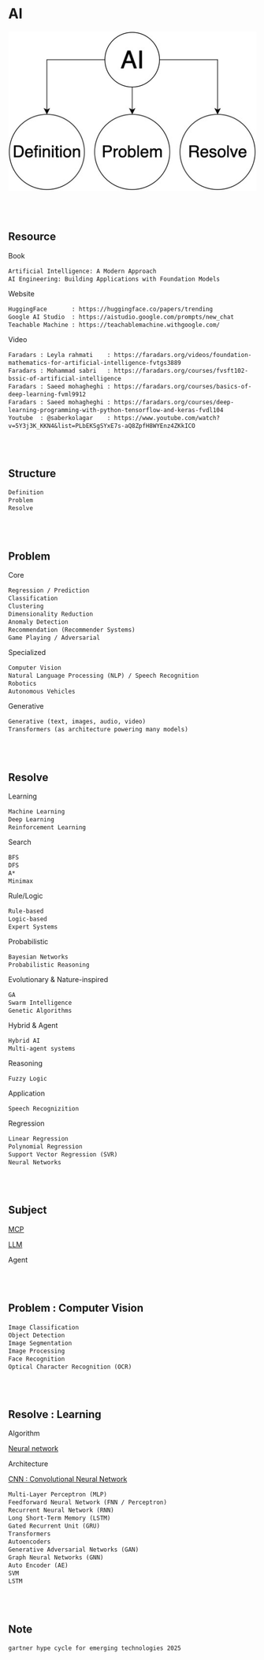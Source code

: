 <!--------------------------------------------------------------------------------- Description -->
# AI

![AI](https://github.com/kashanimorteza/ai_document/blob/main/file/pic/AI.jpg)

<!--------------------------------------------------------------------------------- Resource -->
<br><br>

## Resource  
<!-------------------------- Book -->
Book
```
Artificial Intelligence: A Modern Approach
AI Engineering: Building Applications with Foundation Models
```
<!-------------------------- Website -->
Website
```
HuggingFace       : https://huggingface.co/papers/trending
Google AI Studio  : https://aistudio.google.com/prompts/new_chat
Teachable Machine : https://teachablemachine.withgoogle.com/
```
<!-------------------------- Video -->
Video
```
Faradars : Leyla rahmati    : https://faradars.org/videos/foundation-mathematics-for-artificial-intelligence-fvtgs3889
Faradars : Mohammad sabri   : https://faradars.org/courses/fvsft102-bssic-of-artificial-intelligence
Faradars : Saeed mohagheghi : https://faradars.org/courses/basics-of-deep-learning-fvml9912
Faradars : Saeed mohagheghi : https://faradars.org/courses/deep-learning-programming-with-python-tensorflow-and-keras-fvdl104
Youtube  : @saberkolagar    : https://www.youtube.com/watch?v=5Y3j3K_KKN4&list=PLbEKSgSYxE7s-aQ8ZpfH8WYEnz4ZKkICO
```

<!--------------------------------------------------------------------------------- Structure -->
<br><br>

## Structure
```
Definition
Problem
Resolve
```

<!--------------------------------------------------------------------------------- Problem -->
<br><br>

## Problem
Core
```
Regression / Prediction
Classification
Clustering
Dimensionality Reduction
Anomaly Detection
Recommendation (Recommender Systems)
Game Playing / Adversarial
```
Specialized
```
Computer Vision
Natural Language Processing (NLP) / Speech Recognition
Robotics
Autonomous Vehicles
```
Generative
```
Generative (text, images, audio, video)
Transformers (as architecture powering many models)
```

<!--------------------------------------------------------------------------------- Resolve -->
<br><br>

## Resolve
Learning
```
Machine Learning
Deep Learning
Reinforcement Learning
```
Search
```
BFS
DFS
A*
Minimax
```
Rule/Logic
```
Rule-based
Logic-based
Expert Systems
```
Probabilistic
```
Bayesian Networks
Probabilistic Reasoning
```
Evolutionary & Nature-inspired
```
GA
Swarm Intelligence
Genetic Algorithms
```
Hybrid & Agent
```
Hybrid AI
Multi-agent systems
```
Reasoning
```
Fuzzy Logic
```
Application
```
Speech Recognizition
```
Regression
```
Linear Regression
Polynomial Regression
Support Vector Regression (SVR)
Neural Networks
```

<!--------------------------------------------------------------------------------- Subject -->
<br><br>

## Subject
[MCP]

[LLM]

Agent


<!--------------------------------------------------------------------------------- Problem : Computer Vision -->
<br><br>

## Problem : Computer Vision
```
Image Classification
Object Detection
Image Segmentation
Image Processing
Face Recognition
Optical Character Recognition (OCR)
```

<!--------------------------------------------------------------------------------- Resolve : Learning -->
<br><br>

## Resolve : Learning

Algorithm

[Neural network]

Architecture

[CNN : Convolutional Neural Network]

```
Multi-Layer Perceptron (MLP)
Feedforward Neural Network (FNN / Perceptron)
Recurrent Neural Network (RNN)
Long Short-Term Memory (LSTM)
Gated Recurrent Unit (GRU)
Transformers
Autoencoders
Generative Adversarial Networks (GAN)
Graph Neural Networks (GNN)
Auto Encoder (AE)
SVM
LSTM
```

<!--------------------------------------------------------------------------------- Resolve : Learning -->
<br><br>

## Note
```
gartner hype cycle for emerging technologies 2025

```

<!--------------------------------------------------------------------------------- Links -->
[Neural network]: https://github.com/kashanimorteza/ai_document/tree/main/neural_network.md
[CNN : Convolutional Neural Network]: https://github.com/kashanimorteza/ai_document/tree/main/cnn.md
[MCP]: https://github.com/kashanimorteza/ai_document/tree/main/mcp.md
[LLM]: https://github.com/kashanimorteza/ai_document/tree/main/llm.md

[Artificial Intelligence: A Modern Approach]: https://github.com/kashanimorteza/ai_document/tree/main/book.md#artificial-intelligence-a-modern-approach

